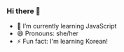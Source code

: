 ### Hi there 👋




- 🌱 I’m currently learning JavaScript
- 😄 Pronouns: she/her
- ⚡ Fun fact: I'm learning Korean!

